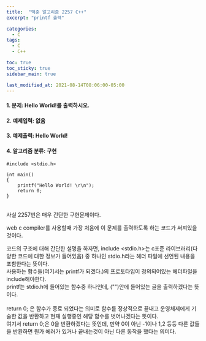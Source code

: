 ```yaml
---
title:  "백준 알고리즘 2257 C++"
excerpt: "printf 출력"

categories:
  - C
tags:
  - C
  - C++

toc: true
toc_sticky: true
sidebar_main: true

last_modified_at: 2021-08-14T08:06:00-05:00
---
```

#### 1. 문제: Hello World!를 출력하시오.

#### 2. 예제입력: 없음

#### 3. 예제출력: Hello World!

#### 4. 알고리즘 분류: 구현



```
#include <stdio.h>

int main()
{
	printf("Hello World! \r\n");
	return 0;
}
```

<BR>사실 2257번은 매우 간단한 구현문제이다. 

web c compiler를 사용할때 가장 처음에 이 문제를 출력하도록 하는 코드가 써져있을것이다.

코드의 구조에 대해 간단한 설명을 하자면, include <stdio.h>는 c표준 라이브러리(다양한 코드에 대한 정보가 들어있음) 중 하나인 stdio.h라는 헤더 파일에 선언된 내용을 포함한다는 뜻이다.<BR>
사용하는 함수들(여기서는 printf가 되겠다.)의 프로토타입이 정의되어있는 헤더파일을 include해야한다.<BR>
printf는 stdio.h에 들어있는 함수중 하나인데, ("")안에 들어있는 글을 출력하겠다는 뜻이다.<BR><BR>
return 0; 은 함수가 종료 되었다는 의미로 함수를 정상적으로 끝내고 운영체제에게 기술한 값을 반환하고 현재 실행중인 해당 함수를 벗어나겠다는 뜻이다. <BR>
여기서 return 0;은 0을 반환하겠다는 뜻인데, 만약 0이 아닌 -1이나 1,2 등등 다른 값들을 반환하면 뭔가 에러가 있거나 끝내는것이 아닌 다른 동작을 했다는 의미다. <BR>
